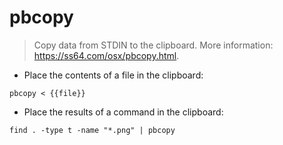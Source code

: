 # pbcopy

> Copy data from STDIN to the clipboard.
> More information: <https://ss64.com/osx/pbcopy.html>.

- Place the contents of a file in the clipboard:

`pbcopy < {{file}}`

- Place the results of a command in the clipboard:

`find . -type t -name "*.png" | pbcopy`
